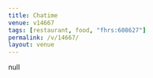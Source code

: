 ```yaml
---
title: Chatime
venue: v14667
tags: [restaurant, food, "fhrs:608627"]
permalink: /v/14667/
layout: venue
---
```

null